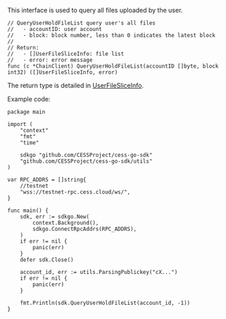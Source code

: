 This interface is used to query all files uploaded by the user.

```golang
// QueryUserHoldFileList query user's all files
//   - accountID: user account
//   - block: block number, less than 0 indicates the latest block
//
// Return:
//   - []UserFileSliceInfo: file list
//   - error: error message
func (c *ChainClient) QueryUserHoldFileList(accountID []byte, block int32) ([]UserFileSliceInfo, error)
```

The return type is detailed in [UserFileSliceInfo](../chain_type.md#UserFileSliceInfo).

Example code:
```golang
package main

import (
    "context"
    "fmt"
    "time"

    sdkgo "github.com/CESSProject/cess-go-sdk"
    "github.com/CESSProject/cess-go-sdk/utils"
)

var RPC_ADDRS = []string{
    //testnet
    "wss://testnet-rpc.cess.cloud/ws/",
}

func main() {
    sdk, err := sdkgo.New(
        context.Background(),
        sdkgo.ConnectRpcAddrs(RPC_ADDRS),
    )
    if err != nil {
        panic(err)
    }
    defer sdk.Close()

    account_id, err := utils.ParsingPublickey("cX...")
    if err != nil {
        panic(err)
    }

    fmt.Println(sdk.QueryUserHoldFileList(account_id, -1))
}
```